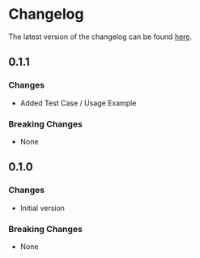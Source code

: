 # Changelog

The latest version of the changelog can be found [here](https://github.com/Azure/bicep-registry-modules/blob/main/avm/res/web/site/slot/CHANGELOG.md).

## 0.1.1

### Changes

- Added Test Case / Usage Example

### Breaking Changes

- None

## 0.1.0

### Changes

- Initial version

### Breaking Changes

- None

